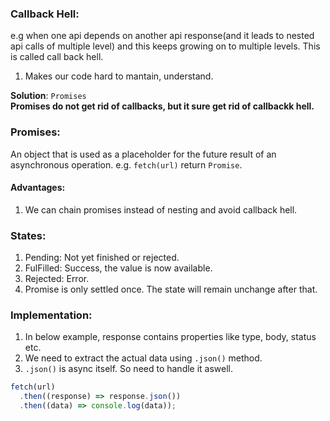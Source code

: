 ### Callback Hell:

e.g when one api depends on another api response(and it leads to nested api calls of multiple level) and this keeps growing on to multiple levels. This is called call back hell.

1. Makes our code hard to mantain, understand.

**Solution**: `Promises`\
**Promises do not get rid of callbacks, but it sure get rid of callbackk hell.**

### Promises:

An object that is used as a placeholder for the future result of an asynchronous operation.
e.g. `fetch(url)` return `Promise`.

#### Advantages:

1. We can chain promises instead of nesting and avoid callback hell.

### States:

1. Pending: Not yet finished or rejected.
2. FulFilled: Success, the value is now available.
3. Rejected: Error.
4. Promise is only settled once. The state will remain unchange after that.

### Implementation:

1. In below example, response contains properties like type, body, status etc.
2. We need to extract the actual data using `.json()` method.
3. `.json()` is async itself. So need to handle it aswell.

```js
fetch(url)
  .then((response) => response.json())
  .then((data) => console.log(data));
```
